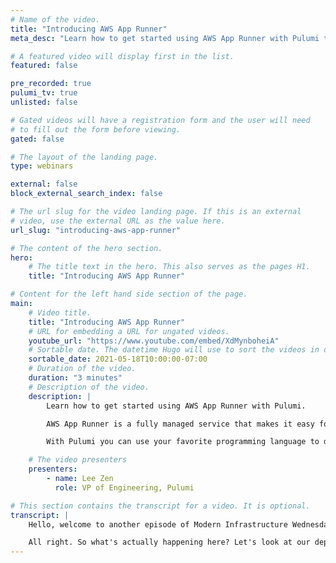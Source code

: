 ```yaml
---
# Name of the video.
title: "Introducing AWS App Runner"
meta_desc: "Learn how to get started using AWS App Runner with Pulumi to quickly deploy containerized web applications and APIs, at scale."

# A featured video will display first in the list.
featured: false

pre_recorded: true
pulumi_tv: true
unlisted: false

# Gated videos will have a registration form and the user will need
# to fill out the form before viewing.
gated: false

# The layout of the landing page.
type: webinars

external: false
block_external_search_index: false

# The url slug for the video landing page. If this is an external
# video, use the external URL as the value here.
url_slug: "introducing-aws-app-runner"

# The content of the hero section.
hero:
    # The title text in the hero. This also serves as the pages H1.
    title: "Introducing AWS App Runner"

# Content for the left hand side section of the page.
main:
    # Video title.
    title: "Introducing AWS App Runner"
    # URL for embedding a URL for ungated videos.
    youtube_url: "https://www.youtube.com/embed/XdMynboheiA"
    # Sortable date. The datetime Hugo will use to sort the videos in date order.
    sortable_date: 2021-05-18T10:00:00-07:00
    # Duration of the video.
    duration: "3 minutes"
    # Description of the video.
    description: |
        Learn how to get started using AWS App Runner with Pulumi.

        AWS App Runner is a fully managed service that makes it easy for developers to quickly deploy containerized web applications and APIs, at scale.

        With Pulumi you can use your favorite programming language to define, deploy and manage resources on any cloud.

    # The video presenters
    presenters:
        - name: Lee Zen
          role: VP of Engineering, Pulumi

# This section contains the transcript for a video. It is optional.
transcript: |
    Hello, welcome to another episode of Modern Infrastructure Wednesday, I am your host, Lee Zen, and today we're going to be covering how easy it is to use Pulumi to deploy an application using AWS App Runner. App Runner is a new service from Amazon that lets you deploy a container image or a source code repository as an application without having to do too much around configuring anything. You don't have to configure load balancers. You don't have to configure any of that stuff you would typically have to configure. So here you can see I'm running the main.go file. It's going to create all the necessary resources along with finally the App Runner service. And we're going to go into all the source code to explain how all this works, but right now you can see what is happening is we're actually doing the Docker build that's going to publish. We're doing the Docker build and then that after the Docker build completes, it's pushing the image into our ECR repository. And then finally you can see here the update succeeds, and then we actually get the service URL. And so now let's go take a look at our service and while the service is updating, you can see that it takes a little bit of time not too much, but just a little bit of time to get going here. We're go into see how our code actually works.

    All right. So what's actually happening here? Let's look at our deployment.go file which main.go actually calls. So we actually built an Automation API based program and you can see, you know, in the outputs we create this image, we create, you know, these various things, so let's look at the code. So the first thing we do is we create an ECR repository and here we use auto naming, so it just creates the name. And then next we create a role so that App Runner can actually go ahead and pull the image from our repository. And so we create the role, we give it the correct policy. And then after that, we basically publish our image. You can see here, we have the image resource, and there we actually just feed it the repository credentials. So let's take a quick look at the Docker file of the thing we're building. It's just a copying that index.html file over. It's a very simple file. So that's really all there is to the infrastructure. It's super simple. So if we look at the Automation API side of things, all we're doing is doing the usual Automation API stuff. We're setting up a stack we're deploying our program and after we pointed out the part where we're deploying the program right up here and as soon as we are complete as soon as we finished deploying the program we're going to use the outputs of that program. So namely the image URL and the access rule, and we'll feed that to App Runner. And that'll, we'll basically invoke the create service API call here, and that's actually, what's going to do the work. So let's go back to the console and you can see here, we have the app running and voila exactly what we expect to see. So hopefully you enjoyed this demo and really, yeah, like I said, just so easy to get everything running with App Runner and just a few simple lines of code in Pulumi, thanks for watching and have a great day.
---
```

